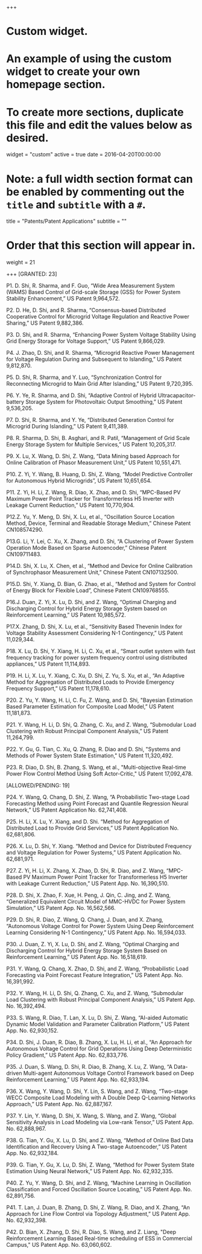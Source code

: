 +++
# Custom widget.
# An example of using the custom widget to create your own homepage section.
# To create more sections, duplicate this file and edit the values below as desired.
widget = "custom"
active = true
date = 2016-04-20T00:00:00

# Note: a full width section format can be enabled by commenting out the `title` and `subtitle` with a `#`.
title = "Patents/Patent Applications"
subtitle = ""

# Order that this section will appear in.
weight = 21

+++
[GRANTED: 23]

P1.	D. Shi, R. Sharma, and F. Guo, “Wide Area Measurement System (WAMS) Based Control of Grid-scale Storage (GSS) for Power System Stability Enhancement,” US Patent 9,964,572.

P2.	D. He, D. Shi, and R. Sharma, “Consensus-based Distributed Cooperative Control for Microgrid Voltage Regulation and Reactive Power Sharing,” US Patent 9,882,386.

P3.	D. Shi, and R. Sharma, “Enhancing Power System Voltage Stability Using Grid Energy Storage for Voltage Support,” US Patent 9,866,029.

P4.	J. Zhao, D. Shi, and R. Sharma, “Microgrid Reactive Power Management for Voltage Regulation During and Subsequent to Islanding,” US Patent 9,812,870.

P5.	D. Shi, R. Sharma, and Y. Luo, “Synchronization Control for Reconnecting Microgrid to Main Grid After Islanding,” US Patent 9,720,395.

P6.	Y. Ye, R. Sharma, and D. Shi, “Adaptive Control of Hybrid Ultracapacitor-battery Storage System for Photovoltaic Output Smoothing,” US Patent 9,536,205.

P7.	D. Shi, R. Sharma, and Y. Ye, “Distributed Generation Control for Microgrid During Islanding,” US Patent 9,411,389.

P8. R. Sharma, D. Shi, B. Asghari, and R. Patil, “Management of Grid Scale Energy Storage System for Multiple Services,” US Patent 10,205,317.

P9. X. Lu, X. Wang, D. Shi, Z. Wang, “Data Mining based Approach for Online Calibration of Phasor Measurement Unit,” US Patent 10,551,471.

P10.	Z. Yi, Y. Wang, B. Huang, D. Shi, Z. Wang, “Model Predictive Controller for Autonomous Hybrid Microgrids”, US Patent 10,651,654.

P11.	Z. Yi, H. Li, Z. Wang, R. Diao, X. Zhao, and D. Shi, “MPC-Based PV Maximum Power Point Tracker for Transformerless H5 Inverter with Leakage Current Reduction,” US Patent 10,770,904.

P12.Z. Yu, Y. Meng, D. Shi, X. Lu, et al., “Oscillation Source Location Method, Device, Terminal and Readable Storage Medium,” Chinese Patent CN108574290.

P13.G. Li, Y. Lei, C. Xu, X. Zhang, and D. Shi, “A Clustering of Power System Operation Mode Based on Sparse Autoencoder,” Chinese Patent CN109711483.

P14.D. Shi, X. Lu, X. Chen, et al., “Method and Device for Online Calibration of Synchrophasor Measurement Unit,” Chinese Patent CN107132500.

P15.D. Shi, Y. Xiang, D. Bian, G. Zhao, et al., “Method and System for Control of Energy Block for Flexible Load”, Chinese Patent CN109768555.

P16.J. Duan, Z. Yi, X. Lu, D. Shi, and Z. Wang, “Optimal Charging and Discharging Control for Hybrid Energy Storage System based on Reinforcement Learning,” US Patent 10,985,572.

P17.X. Zhang, D. Shi, X. Lu, et al., “Sensitivity Based Thevenin Index for Voltage Stability Assessment Considering N-1 Contingency,” US Patent 11,029,344.

P18.	X. Lu, D. Shi, Y. Xiang, H. Li, C. Xu, et al., “Smart outlet system with fast frequency tracking for power system frequency control using distributed appliances,” US Patent 11,114,893.

P19.	H. Li, X. Lu, Y. Xiang, C. Xu, D. Shi, Z. Yu, S. Xu, et al., “An Adaptive Method for Aggregation of Distributed Loads to Provide Emergency Frequency Support,” US Patent 11,178,610.

P20. Z. Yu, Y. Wang, H. Li, C. Fu, Z. Wang, and D. Shi, "Bayesian Estimation Based Parameter Estimation for Composite Load Model,” US Patent 11,181,873.

P21.	Y. Wang, H. Li, D. Shi, Q. Zhang, C. Xu, and Z. Wang, “Submodular Load Clustering with Robust Principal Component Analysis,” US Patent 11,264,799.

P22.  Y. Gu, G. Tian, C. Xu, Q. Zhang, R. Diao and D. Shi, "Systems and Methods of Power System State Estimation," US Patent 11,320,492.

P23. R. Diao, D. Shi, B. Zhang, S. Wang, et al., "Multi-objective Real-time Power Flow Control Method Using Soft Actor-Critic," US Patent 17,092,478.

[ALLOWED/PENDING: 19]

P24.	Y. Wang, Q. Chang, D. Shi, Z. Wang, “A Probabilistic Two-stage Load Forecasting Method using Point Forecast and Quantile Regression Neural Network,” US Patent Application No. 62,741,408.

P25.	H. Li, X. Lu, Y. Xiang, and D. Shi. “Method for Aggregation of Distributed Load to Provide Grid Services,” US Patent Application No. 62,681,806.

P26.	X. Lu, D. Shi, Y. Xiang. “Method and Device for Distributed Frequency and Voltage Regulation for Power Systems,” US Patent Application No. 62,681,971.

P27.	Z. Yi, H. Li, X. Zhang, X. Zhao, D. Shi, R. Diao, and Z. Wang, “MPC-Based PV Maximum Power Point Tracker for Transformerless H5 Inverter with Leakage Current Reduction,” US Patent App. No. 16,390,510.

P28.	D. Shi, X. Zhao, F. Xue, H. Peng, J. Qin, C. Jing, and Z. Wang, “Generalized Equivalent Circuit Model of MMC-HVDC for Power System Simulation,” US Patent App. No. 16,562,566.

P29.	D. Shi, R. Diao, Z. Wang, Q. Chang, J. Duan, and X. Zhang, “Autonomous Voltage Control for Power System Using Deep Reinforcement Learning Considering N-1 Contingency,” US Patent App. No. 16,594,033.

P30.	J. Duan, Z. Yi, X. Lu, D. Shi, and Z. Wang, “Optimal Charging and Discharging Control for Hybrid Energy Storage System Based on Reinforcement Learning,” US Patent App. No. 16,518,619.

P31.	Y. Wang, Q. Chang, X. Zhao, D. Shi, and Z. Wang, “Probabilistic Load Forecasting via Point Forecast Feature Integration,” US Patent App. No. 16,391,992.

P32.	Y. Wang, H. Li, D. Shi, Q. Zhang, C. Xu, and Z. Wang, “Submodular Load Clustering with Robust Principal Component Analysis,” US Patent App. No. 16,392,494.

P33.	S. Wang, R. Diao, T. Lan, X. Lu, D. Shi, Z. Wang, “AI-aided Automatic Dynamic Model Validation and Parameter Calibration Platform,” US Patent App. No. 62,930,152.

P34.	D. Shi, J. Duan, R. Diao, B. Zhang, X. Lu, H. Li, et al., “An Approach for Autonomous Voltage Control for Grid Operations Using Deep Deterministic Policy Gradient,” US Patent App. No. 62,833,776.

P35.	J. Duan, S. Wang, D. Shi, R. Diao, B. Zhang, X. Lu, Z. Wang, “A Data-driven Multi-agent Autonomous Voltage Control Framework based on Deep Reinforcement Learning,” US Patent App. No. 62,933,194.

P36.	X. Wang, Y. Wang, D. Shi, Y. Lin, S. Wang, and Z. Wang, “Two-stage WECC Composite Load Modeling with A Double Deep Q-Learning Networks Approach,” US Patent App. No. 62,887,167.

P37.	Y. Lin, Y. Wang, D. Shi, X. Wang, S. Wang, and Z. Wang, “Global Sensitivity Analysis in Load Modeling via Low-rank Tensor,” US Patent App. No. 62,888,967.

P38.	G. Tian, Y. Gu, X. Lu, D. Shi, and Z. Wang, “Method of Online Bad Data Identification and Recovery Using A Two-stage Autoencoder,” US Patent App. No. 62,932,184.

P39.	G. Tian, Y. Gu, X. Lu, D. Shi, Z. Wang, “Method for Power System State Estimation Using Neural Network,” US Patent App. No. 62,932,335.

P40.	Z. Yu, Y. Wang, D. Shi, and Z. Wang, “Machine Learning in Oscillation Classification and Forced Oscillation Source Locating,” US Patent App. No. 62,891,756.

P41.	T. Lan, J. Duan, B. Zhang, D. Shi, Z. Wang, R. Diao, and X. Zhang, “An Approach for Line Flow Control via Topology Adjustment,” US Patent App. No. 62,932,398.

P42. D. Bian, X. Zhang, D. Shi, R. Diao, S. Wang, and Z. Liang, "Deep Reinforcement Learning Based Real-time scheduling of ESS in Commercial Campus," US Patent App. No. 63,060,602.

